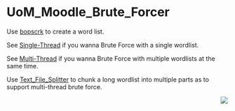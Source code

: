 # UoM_Moodle_Brute_Forcer

Use [bopscrk](https://github.com/patricnilackshan/bopscrk) to create a word list.

See [Single-Thread](https://github.com/patricnilackshan/UoM_Moodle_Brute_Forcer/tree/main/UoM_Brute_Force_SingleThread) if you wanna Brute Force with a single wordlist.

See [Multi-Thread](https://github.com/patricnilackshan/UoM_Moodle_Brute_Forcer/tree/main/UoM_Brute_Force_MultiThread) if you wanna Brute Force with multiple wordlists at the same time.

Use [Text_File_Splitter](https://github.com/patricnilackshan/UoM_Moodle_Brute_Forcer/tree/main/Text_File_Splitter) to chunk a long wordlist into multiple parts as to support multi-thread brute force.

<img align="right" src="https://visitor-badge.laobi.icu/badge?page_id=patricnilackshan.UoM_Moodle_Brute_Forcer" />
